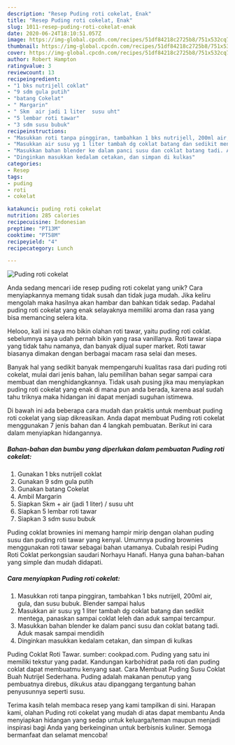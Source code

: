 ```yaml
---
description: "Resep Puding roti cokelat, Enak"
title: "Resep Puding roti cokelat, Enak"
slug: 1011-resep-puding-roti-cokelat-enak
date: 2020-06-24T18:10:51.057Z
image: https://img-global.cpcdn.com/recipes/51df84218c2725b8/751x532cq70/puding-roti-cokelat-foto-resep-utama.jpg
thumbnail: https://img-global.cpcdn.com/recipes/51df84218c2725b8/751x532cq70/puding-roti-cokelat-foto-resep-utama.jpg
cover: https://img-global.cpcdn.com/recipes/51df84218c2725b8/751x532cq70/puding-roti-cokelat-foto-resep-utama.jpg
author: Robert Hampton
ratingvalue: 3
reviewcount: 13
recipeingredient:
- "1 bks nutrijell coklat"
- "9 sdm gula putih"
- "batang Cokelat"
- " Margarin"
- " Skm  air jadi 1 liter  susu uht"
- "5 lembar roti tawar"
- "3 sdm susu bubuk"
recipeinstructions:
- "Masukkan roti tanpa pinggiran, tambahkan 1 bks nutrijell, 200ml air, gula, dan susu bubuk. Blender sampai halus"
- "Masukkan air susu yg 1 liter tambah dg coklat batang dan sedikit mentega, panaskan sampai coklat leleh dan aduk sampai tercampur."
- "Masukkan bahan blender ke dalam panci susu dan coklat batang tadi. Aduk masak sampai mendidih"
- "Dinginkan masukkan kedalam cetakan, dan simpan di kulkas"
categories:
- Resep
tags:
- puding
- roti
- cokelat

katakunci: puding roti cokelat 
nutrition: 285 calories
recipecuisine: Indonesian
preptime: "PT13M"
cooktime: "PT58M"
recipeyield: "4"
recipecategory: Lunch

---
```



![Puding roti cokelat](https://img-global.cpcdn.com/recipes/51df84218c2725b8/751x532cq70/puding-roti-cokelat-foto-resep-utama.jpg)

Anda sedang mencari ide resep puding roti cokelat yang unik? Cara menyiapkannya memang tidak susah dan tidak juga mudah. Jika keliru mengolah maka hasilnya akan hambar dan bahkan tidak sedap. Padahal puding roti cokelat yang enak selayaknya memiliki aroma dan rasa yang bisa memancing selera kita.

Helooo, kali ini saya mo bikin olahan roti tawar, yaitu puding roti coklat. sebelumnya saya udah pernah bikin yang rasa vanillanya. Roti tawar siapa yang tidak tahu namanya, dan banyak dijual super market. Roti tawar biasanya dimakan dengan berbagai macam rasa selai dan meses.

Banyak hal yang sedikit banyak mempengaruhi kualitas rasa dari puding roti cokelat, mulai dari jenis bahan, lalu pemilihan bahan segar sampai cara membuat dan menghidangkannya. Tidak usah pusing jika mau menyiapkan puding roti cokelat yang enak di mana pun anda berada, karena asal sudah tahu triknya maka hidangan ini dapat menjadi suguhan istimewa.


Di bawah ini ada beberapa cara mudah dan praktis untuk membuat puding roti cokelat yang siap dikreasikan. Anda dapat membuat Puding roti cokelat menggunakan 7 jenis bahan dan 4 langkah pembuatan. Berikut ini cara dalam menyiapkan hidangannya.

<!--inarticleads1-->

##### Bahan-bahan dan bumbu yang diperlukan dalam pembuatan Puding roti cokelat:

1. Gunakan 1 bks nutrijell coklat
1. Gunakan 9 sdm gula putih
1. Gunakan batang Cokelat
1. Ambil  Margarin
1. Siapkan  Skm + air (jadi 1 liter) / susu uht
1. Siapkan 5 lembar roti tawar
1. Siapkan 3 sdm susu bubuk


Puding coklat brownies ini memang hampir mirip dengan olahan puding susu dan puding roti tawar yang kenyal. Umumnya puding brownies menggunakan roti tawar sebagai bahan utamanya. Cubalah resipi Puding Roti Coklat perkongsian saudari Norhayu Hanafi. Hanya guna bahan-bahan yang simple dan mudah didapati. 

<!--inarticleads2-->

##### Cara menyiapkan Puding roti cokelat:

1. Masukkan roti tanpa pinggiran, tambahkan 1 bks nutrijell, 200ml air, gula, dan susu bubuk. Blender sampai halus
1. Masukkan air susu yg 1 liter tambah dg coklat batang dan sedikit mentega, panaskan sampai coklat leleh dan aduk sampai tercampur.
1. Masukkan bahan blender ke dalam panci susu dan coklat batang tadi. Aduk masak sampai mendidih
1. Dinginkan masukkan kedalam cetakan, dan simpan di kulkas


Puding Coklat Roti Tawar. sumber: cookpad.com. Puding yang satu ini memiliki tekstur yang padat. Kandungan karbohidrat pada roti dan puding coklat dapat membuatmu kenyang saat. Cara Membuat Puding Susu Coklat Buah Nutrijel Sederhana. Puding adalah makanan penutup yang pembuatnya direbus, dikukus atau dipanggang tergantung bahan penyusunnya seperti susu. 

Terima kasih telah membaca resep yang kami tampilkan di sini. Harapan kami, olahan Puding roti cokelat yang mudah di atas dapat membantu Anda menyiapkan hidangan yang sedap untuk keluarga/teman maupun menjadi inspirasi bagi Anda yang berkeinginan untuk berbisnis kuliner. Semoga bermanfaat dan selamat mencoba!
